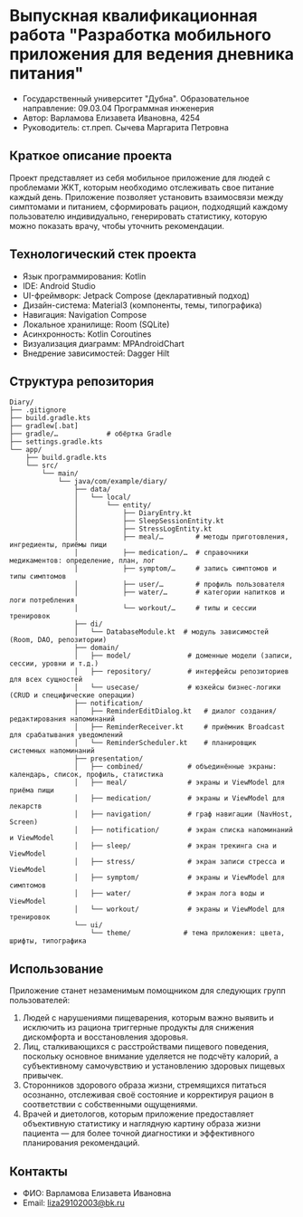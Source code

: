 # Выпускная квалификационная работа "Разработка мобильного приложения для ведения дневника питания"
- Государственный университет "Дубна". Образовательное направление: 09.03.04 Программная инженерия
- Автор: Варламова Елизавета Ивановна, 4254
- Руководитель: ст.преп. Сычева Маргарита Петровна

## Краткое описание проекта

Проект представляет из себя мобильное приложение для людей с проблемами ЖКТ, которым необходимо отслеживать свое питание каждый день. Приложение позволяет установить взаимосвязи между симптомами и питанием, сформировать рацион, подходящий каждому пользователю индивидуально, генерировать статистику, которую можно показать врачу, чтобы уточнить рекомендации. 

## Технологический стек проекта
- Язык программирования: Kotlin
- IDE: Android Studio
- UI-фреймворк: Jetpack Compose (декларативный подход)
- Дизайн-система: Material3 (компоненты, темы, типографика)
- Навигация: Navigation Compose
- Локальное хранилище: Room (SQLite)
- Асинхронность: Kotlin Coroutines
- Визуализация диаграмм: MPAndroidChart
- Внедрение зависимостей: Dagger Hilt

## Структура репозитория
```
Diary/
├── .gitignore
├── build.gradle.kts
├── gradlew[.bat]
├── gradle/…            # обёртка Gradle
├── settings.gradle.kts
└── app/
    ├── build.gradle.kts
    └── src/
        └── main/
            └── java/com/example/diary/
                ├── data/
                │   └── local/
                │       └── entity/
                │           ├── DiaryEntry.kt
                │           ├── SleepSessionEntity.kt
                │           ├── StressLogEntity.kt
                │           ├── meal/…        # методы приготовления, ингредиенты, приёмы пищи
                │           ├── medication/…  # справочники медикаментов: определение, план, лог
                │           ├── symptom/…     # запись симптомов и типы симптомов
                │           ├── user/…        # профиль пользователя
                │           ├── water/…       # категории напитков и логи потребления
                │           └── workout/…     # типы и сессии тренировок
                ├── di/
                │   └── DatabaseModule.kt  # модуль зависимостей (Room, DAO, репозитории)
                ├── domain/
                │   ├── model/              # доменные модели (записи, сессии, уровни и т.д.)
                │   ├── repository/         # интерфейсы репозиториев для всех сущностей
                │   └── usecase/            # юзкейсы бизнес-логики (CRUD и специфические операции)
                ├── notification/
                │   ├── ReminderEditDialog.kt   # диалог создания/редактирования напоминаний
                │   ├── ReminderReceiver.kt     # приёмник Broadcast для срабатывания уведомлений
                │   └── ReminderScheduler.kt    # планировщик системных напоминаний
                ├── presentation/
                │   ├── combined/           # объединённые экраны: календарь, список, профиль, статистика
                │   ├── meal/               # экраны и ViewModel для приёма пищи
                │   ├── medication/         # экраны и ViewModel для лекарств
                │   ├── navigation/         # граф навигации (NavHost, Screen)
                │   ├── notification/       # экран списка напоминаний и ViewModel
                │   ├── sleep/              # экран трекинга сна и ViewModel
                │   ├── stress/             # экран записи стресса и ViewModel
                │   ├── symptom/            # экраны и ViewModel для симптомов
                │   ├── water/              # экран лога воды и ViewModel
                │   └── workout/            # экраны и ViewModel для тренировок
                └── ui/
                    └── theme/             # тема приложения: цвета, шрифты, типографика

```


## Использование

Приложение станет незаменимым помощником для следующих групп пользователей:
1. Людей с нарушениями пищеварения, которым важно выявить и исключить из рациона триггерные продукты для снижения дискомфорта и восстановления здоровья.
2. Лиц, сталкивающихся с расстройствами пищевого поведения, поскольку основное внимание уделяется не подсчёту калорий, а субъективному самочувствию и установлению здоровых пищевых привычек.
3. Сторонников здорового образа жизни, стремящихся питаться осознанно, отслеживая своё состояние и корректируя рацион в соответствии с собственными ощущениями.
4. Врачей и диетологов, которым приложение предоставляет объективную статистику и наглядную картину образа жизни пациента — для более точной диагностики и эффективного планирования рекомендаций.

## Контакты
- ФИО: Варламова Елизавета Ивановна
- Email: liza29102003@bk.ru



